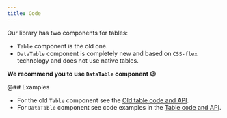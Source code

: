 ```yaml
---
title: Code
---
```


Our library has two components for tables:

- `Table` component is the old one.
- `DataTable` component is completely new and based on `CSS-flex` technology and does not use native tables.

**We recommend you to use `DataTable` component 😉**

@## Examples

- For the old `Table` component see the [Old table code and API](/table-group/table-old/).
- For `DataTable` component see code examples in the [Table code and API](/table-group/data-table/).
